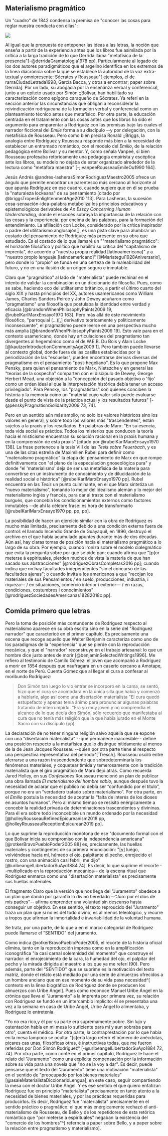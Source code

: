 ## Materialismo pragmático


Un "cuadro" de 1842 condensa la premisa de "conocer las cosas para reglar nuestra conducta con ellas":

![](file:///home/febres/Pictures/Screenshots/tratar-con.png)

Al igual que la propuesta de anteponer las ideas a las letras, la noción que enseña a partir de la experiencia antes que los libros fue asimilada por la crítica a la larga tradición de lo que Derrida llama "metafísica de la presencia"[-@derridaGramatologia1978 pp]. Particularmente al legado de los dos autores paradigmáticos que el argelino identifica en los extremos de la línea diacrónica sobre la que se establece la autoridad de la voz extra-textual y omnipresente: Sócrates y Rousseau^[ ejemplos, el de ramaCiudadLetrada1998, García Bacca, y otros a encontrar; paper sobre Derrida]. Por un lado, su abogacía por la enseñanza verbal y conferencial, junto a un epíteto usado por Simón ;;Bolívar, han habilitado su caracterización como epígono caraqueño de Sócrates. Ya referí en la sección anterior las circunstancias que obligan a reconsiderar la reivindicación rodrigueana de la formación verbal y conferencial como un planteamiento técnico antes que metafísico. Por otra parte, la educación centrada en el tratamiento con las cosas antes que los libros ha sido el argumento para emparentar a Rodríguez con las premisas bajo las cuales el narrador ficcional del *Emile* forma a su discípulo --y por delegación, con la metafísica de Rousseau. Pero como bien precisa Ronald ;;Briggs, la analogía entre Rodríguez y Rousseau responde más bien a la necesidad de establecer un entramado romántico, con el modelo del *Emilio*, de la relación pedagógica entre Bolívar y su mentor. Y, como señala Vanpeé, si bien Rousseau profesaba retóricamente una pedagogía empirista y escéptica ante los libros, su modelo no dejaba de estar organizado alrededor de la lectura como "metáfora maestra" [-;;vanpeeRousseauEmileOu1990 164].

Jesús Andrés @andres-lasherasSimonRodriguezMaestro2005 ofrece un ángulo que permite encontrar un parentesco más cercano al horizonte al que apunta Rodríguez en ese cuadro, cuando sugiere que en él se prueba la "naturaleza lockeana" de su pensamiento [citado por @briggsTropesEnlightenmentAge2010 113]. Para Lasheras, la sucesión cosa-sensación-idea-palabra metaboliza los principios educativos y epistemológicos derivables de *An Essay Concerning Human Understanding*, donde el escocés subraya la importancia de la relación con las cosas y la experiencia, por encima de las palabras, para la formación del entendimiento. La afiliación con Locke, considerado por la crítica inspirador o padre del utilitarismo anglosajón[], es una pista clave para alumbrar un costado del pensamiento de Rodríguez más presente en su obra que estudiado. Es el costado de lo que llamaré un ""materialismo pragmático": el horizonte filosófico y político que habilitó su crítica del "capitalismo de imprenta", de acuerdo a  "nuestra propia realidad [latinoamericana]" y a "nuestro propio lenguaje [latinoamericano]" [@Mariategui1928Aniversario], pero donde lo "propio" se funda en una certeza de la maleabilidad del futuro, y no en una ilusión de un origen seguro e inmutable.

Claro que "pragmático" al lado de "materialista" puede rechinar en el intento de validar la combinación en un diccionario de filosofía. Pues, como se sabe, haciendo eco del utilitarismo británico, a partir el último cuarto del siglo XIX y hasta principios del XX, autores usamericanos como William James, Charles Sanders Peirce y John Dewey acuñaron como "pragmatismo" una filosofía que postulaba la identidad entre verdad y eficacia [@brandomWhenPhilosophyPaints2009 19, @rubelKarlMarxEnsayo1970 163]. Pero más allá de este movimiento filosófico, "parroquial (...)[,] derivativo teóricamente y políticamente inconsecuente", el pragmatismo puede leerse en una perspectiva mucho más amplia [@brandomWhenPhilosophyPaints2009 19]. Esto vale para en el contexto usamericano, donde hay articulaciones del pragmatismo tan divergentes al hegemónico como el de W.E.B. Du Bois y Alain Locke [@kautzerIntroductionCommunityAge2009 1]. Pero también puede llevarse al contexto global, donde fuera de las casillas establecidas por la periodización de las "escuelas", pueden encontrarse derivas diversas del pragmatismo en el pensamiento "post-hegeliano". Es lo que propone Max Pensky, para quien el pensamiento de Marx, Nietszche y en general las "teorías de la sospecha" comparten con el discípulo de Dewey, George Herbert Mead, una objeción a la "concepción del pasado objetivo o 'fijo' como un orden ideal al que la interpretación histórica debía tener un acceso privilegiado". Para Pensky, los "pragmatistas" son quienes conciben la historia y la memoria como un "material cuyo valor sólo puede evaluarse desde el punto de vista de la práctica actual y los resultados futuros" [-@penskyPragmatismSolidarity2009 73, 74]. 

Pero en un sentido aún más amplio, no solo los valores históricos sino los valores en general, y sobre todo los valores más "trascendentes", están sujetos a la praxis y los resultados. En palabras de Marx: "En su esencia, toda vida social es práctica. Todos los misterios que conducen la teoría hacia el misticismo encuentran su solución racional en la praxis humana y en la comprensión de esta praxis" [citado por @rubelKarlMarxEnsayo1970 138]. La frase pertenece a la tesis VIII de las *Tesis sobre Feuerbach*, y es una de las citas estrella de Maximilien Rubel para definir como "materialismo pragmático" la etapa del pensamiento de Marx en que rompe definitivamente con "el plano de la especulación gnoseológica pura" y donde "el 'materialismo' deja de ser una metafísica de la materia para convertirse en un instrumento de conocimiento y de dilucidación de la realidad social e histórica" [@rubelKarlMarxEnsayo1970 pp]. Rubel encuentra en las *Tesis* un punto culminante, en el que Marx sintetiza un "nuevo materialismo", tomando lo mejor del idealismo alemán y lo mejor del materialismo inglés y francés, para dar al traste con el materialismo burgués, que concebía los condicionamientos externos como factores inmutables --de ahí la célebre frase: es hora de transformarlo [@rubelKarlMarxEnsayo1970 pp, pp, pp]<!--glosar con más precisión y citas textuales-->. 

La posibilidad de hacer un ejercicio similar con la obra de Rodríguez es mucho más limitada, precisamente debido a una condición externa fuera de control: el llamado Incendio Grande de Guayaquil, en 1896, destruyó el archivo en el que había acumulado apuntes durante más de dos décadas. Aún así, hay claras tomas de posición hacia el materialismo pragmático a lo largo de su obra. Por ejemplo, cuando ironiza sobre el modelo dialegmático que evita la pregunta sobre por qué se pide pan; cuando afirma que "[p]or meterse á espirituales, pierden muchos de vista la materia de que han sacado sus abstracciones" [@rodriguezObrasCompletas2016 pp]; cuando indica que no hay facultades independientes "sin el concurso de las facultades ajenas"; o cuando invita a los americanos a que "recojan los materiales de sus Pensamientos / en suelo, producciones, industria, i riqueza— / en situaciones, comercio interior i exterior— / en razas, condiciones, costumbres i conocimientos" [@rodriguezSociedadesAmericanas18282018c pp].

## Comida primero que letras

Pero la toma de posición más contundente de Rodríguez respecto al materialismo aparece en su obra escrita sino en la serie del "Rodríguez narrador" que caractericé en el primer capítulo. Es precisamente una escena que recoge aquello que Walter Benjamin caracteriza como uno de los paradigmas de la "experiencia" que se pierde con la reproducción mecánica,  y que el "narrador" reconstruye en el trabajo artesanal: lo que un hombre dice justo antes de morir [@benjaminSelectedWritings1996]<!--glosar con más precisión y citas textuales-->. Me refiero al testimonio de Camilo Gómez: el joven que acompañó a Rodríguez a morir en 1854 después que naufragara en un caserío cercano a Amotape, en el norte de Perú. Cuenta Gómez que al llegar el cura a confesar al moribundo Rodríguez: 

>Don Simón tan luego lo vio entrar se incorporó en la cama, se sentó, hizo que el cura se acomodara en la única silla que había y comenzó a hablarle, algo así como una disertación materialista
"El cura quedó estupefacto y apenas tenía ánimo para pronunciar algunas palabras tratando de interrumpirlo.
"Era yo muy joven y no comprendía el alcance de lo que decía don Simón, sólo recuerdo que manifestaba al cura que no tenía más religión que la que había jurado en el Monte Sacro con su discípulo (pp)

La declaración de no tener ninguna religión salvo aquella que se expone con una "disertación materialista" --que permanece inaccesible-- define una posición respecto a la metafísica que lo distingue nítidamente al menos de la de Jean Jacques Rousseau --quien por otra parte tiene al respecto una perspectiva representativa del período^[ Tresch]. Rousseau osciló entre aferrarse a una razón trascendendente que sobredeterminaría los fenómenos materiales, y coquetear tímida y temerosamente con la tradición materialista que el giro pragmático de Marx dejó atrás. Como recuerda Jared Holley, en sus *Confesiones* Rousseau mencionó un plan de publicar una obra llamada *El materialismo del hombre sabio*, aunque después tuvo la necesidad de aclarar que el público no debía ser “confundido por el título”, porque no era un “verdadero tratado sobre materialismo”. Por otra parte, en el *Emilio* postula la necesidad de aceptar la “falta de interés de los dioses en asuntos humanos”. Pero al mismo tiempo se resisitó enérgicamente a concebir la realidad privada de determinaciones trascendentes y divininas. Para él era sobre todo inconcebible un mundo ordenado por la necesidad [@holleyRousseauRefinedEpicureanism2018 pp, @holleyRousseauReceptionEpicurean2019 pp].

Lo que suprime la reproducción monótona de ese "documento formal con el que Bolívar inicia su compromiso con la independencia americana" [@rotkerBravoPuebloPoder2005 88] es, precisamente, las huellas materiales y contingentes de su primera enunciación: "[y] luégo, volviéndose hacia mí, húmedo el ojo, palpitante el pecho, enrojecido el rostro, con una animación casi febril, me dijo" [@uribeangelLibertadorSuAyo1884 74]. Es decir, lo que suprime el recorte --multiplicado en la reproducción mecánica-- de la escena ritual que Rodríguez enmarca como una "disertación materialista" es precisamente sus huellas materiales.

El fragmento 
Claro que la versión que nos llega del "Juramento" obedece a un plan que dando por garantía lo divino heredado --"Juro por el dios de mis padres"-- afirma emprender una voluntad sin descanso hasta conseguir un objetivo. En ese sentido, el texto reproucido del "Juramento" traza un plan que si no es del todo divino, es al menos teleológico, y recurre a tropos que afirman la inmortalidad e invariabilidad de la voluntad humana. 


Se trata, por una parte, de lo que a en el marco categorial de Rodríguez puede llamarse el "SENTIDO" del juramento. 

Como indica @rotkerBravoPuebloPoder2005, el recorte de la historia oficial elimina, tanto en la reproducción impresa como en la amplificación iconográfica "la casi carnal solemnidad del momento" que construye el narrador: el enrojecimiento de la cara, la humedad del ojo, el palpitar del pecho y la mirada dirigida al maestro a los que ya me referí (90). Pero además, parte del "SENTIDO" que se suprime es la motivación del texto matriz, donde el relato está mediado por una serie de almuerzos ofrecidos a un hombre anciano que en ese momento de su vida pasa necesidad^[ contexto en la línea biográfica de Rodríguez donde se producen los almuerzos con Uribe Ángel]. Pues como reconoce Manuel Uribe Ángel en la crónica que lleva el "Juramento" a la imprenta por primera vez, su relación con Rodríguez se fundó en un intercambio implícito: él se presentaba una vez a la semana en casa de Uribe Ángel, Uribe Ángel lo alimentaba, y Rodríguez lo entretenía. 

"Yo no era rico,y él por su parte era supremamente pobre. Sin lujo y ostentación había en mi mesa lo suficiente para mí y aun sobraba para otro", cuenta el médico. Por otra parte, la contraprestación por lo que había en la mesa tampoco se oculta: "[s]ería largo referir el número de anécdotas, picares cas unas, filosóficas otras, é instructivas todas, que me fueron referidas por Don Simón Rodríguez" [-@uribeangelLibertadorSuAyo1884 72, 74]. Por otra parte, como conté en el primer capítulo, Rodríguez le hace el relato del "Juramento" como una explícita compensación por la información sobre su vida para una novela que "no se la voy a dar". Es decir, puede pensarse que el texto del "Juramento" tiene una motivación "materialista" en el sentido de "preocupado por los bienes materiales" [@asaleMaterialistaDiccionarioLengua], en este caso, seguir compartiendo la mesa con el doctor Uribe Ángel. Y es ese sentido el que quiero enfatizar: Rodríguez fue en principio "materialista" precisamente en tanto atento a la necesidad de  bienes materiales, y por las prácticas requeridas para producirlos. Es decir, Rodríguez fue "materialista" precisamente en el sentido práctico o pragmático: el que más enérgicamente rechazó el anti-materialismo de Rousseau, de Bello y de los repetidores de esta retórica romántica que "por meterse a espirituales" negaban la existencia del "comercio de los hombres"^[ referncia a paper sobre Bello, y a paper sobre la relación entre pragmatismo y materialismo].